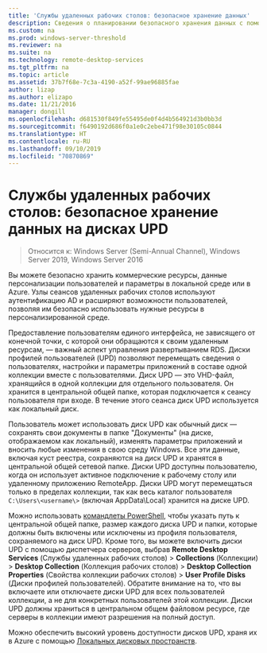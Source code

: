 ```yaml
---
title: 'Службы удаленных рабочих столов: безопасное хранение данных'
description: Сведения о планировании безопасного хранения данных с помощью дисков профилей пользователей (UPD) в RDS.
ms.custom: na
ms.prod: windows-server-threshold
ms.reviewer: na
ms.suite: na
ms.technology: remote-desktop-services
ms.tgt_pltfrm: na
ms.topic: article
ms.assetid: 37b7f68e-7c3a-4190-a52f-99ae96885fae
author: lizap
ms.author: elizapo
ms.date: 11/21/2016
manager: dongill
ms.openlocfilehash: d681530f849fe55495de0f4d4b564921d3b0bb3d
ms.sourcegitcommit: f6490192d686f0a1e0c2ebe471f98e30105c0844
ms.translationtype: HT
ms.contentlocale: ru-RU
ms.lasthandoff: 09/10/2019
ms.locfileid: "70870869"
---
```

# <a name="remote-desktop-services---secure-data-storage-with-upds"></a>Службы удаленных рабочих столов: безопасное хранение данных на дисках UPD

>Относится к: Windows Server (Semi-Annual Channel), Windows Server 2019, Windows Server 2016

Вы можете безопасно хранить коммерческие ресурсы, данные персонализации пользователей и параметры в локальной среде или в Azure. Узлы сеансов удаленных рабочих столов используют аутентификацию AD и расширяют возможности пользователей, позволяя им безопасно использовать нужные ресурсы в персонализированной среде. 

Предоставление пользователям единого интерфейса, не зависящего от конечной точки, с которой они обращаются к своим удаленным ресурсам, — важный аспект управления развертыванием RDS. Диски профилей пользователей (UPD) позволяют перемещать сведения о пользователях, настройки и параметры приложений в составе одной коллекции вместе с пользователями. Диск UPD — это VHD-файл, хранящийся в одной коллекции для отдельного пользователя. Он хранится в центральной общей папке, которая подключается к сеансу пользователя при входе. В течение этого сеанса диск UPD используется как локальный диск. 

Пользователь может использовать диск UPD как обычный диск — сохранять свои документы в папке "Документы" (на диске, отображаемом как локальный), изменять параметры приложений и вносить любые изменения в свою среду Windows. Все эти данные, включая куст реестра, сохраняются на диск UPD и хранятся в центральной общей сетевой папке. Диски UPD доступны пользователю, когда он использует активное подключение к рабочему столу или удаленному приложению RemoteApp. Диски UPD могут перемещаться только в пределах коллекции, так как весь каталог пользователя `C:\Users\<username\>` (включая AppData\Local) хранится на диске UPD.

Можно использовать [командлеты PowerShell](https://technet.microsoft.com/library/jj215443.aspx), чтобы указать путь к центральной общей папке, размер каждого диска UPD и папки, которые должны быть включены или исключены из профиля пользователя, сохраняемого на диск UPD. Кроме того, вы можете включить диски UPD с помощью диспетчера серверов, выбрав **Remote Desktop Services** (Службы удаленных рабочих столов)  >  **Collections** (Коллекции)  >  **Desktop Collection** (Коллекция рабочих столов)  >  **Desktop Collection Properties** (Свойства коллекции рабочих столов)  >  **User Profile Disks** (Диски профилей пользователей). Обратите внимание на то, что вы включаете или отключаете диски UPD для всех пользователей коллекции, а не для конкретных пользователей этой коллекции. Диски UPD должны храниться в центральном общем файловом ресурсе, где серверы в коллекции имеют разрешения на полный доступ. 

Можно обеспечить высокий уровень доступности дисков UPD, храня их в Azure с помощью [Локальных дисковых пространств](rds-storage-spaces-direct-deployment.md). 